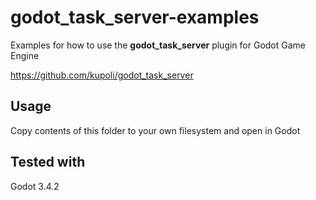# godot_task_server-examples
Examples for how to use the **godot_task_server** plugin for Godot Game Engine

https://github.com/kupoli/godot_task_server

## Usage
Copy contents of this folder to your own filesystem and open in Godot

## Tested with
Godot 3.4.2

